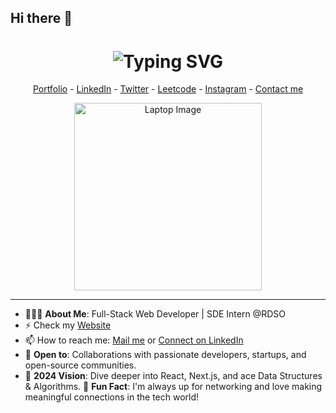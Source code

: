 ## Hi there 👋
<div align="center">
    <h1>
        <img src="https://readme-typing-svg.herokuapp.com?font=Jetbrains+mono&size=40&duration=3000&color=33FF33&center=true&vCenter=true&width=650&lines=+Hi+Everyone,+I'm+Sanyam+Garg+" alt="Typing SVG"/>
    </h1>
</div>

<div align="center">
 <p>
      <a href="#">Portfolio</a> -
      <a href="#">LinkedIn</a> -
      <a href="#">Twitter</a> -
      <a href="#">Leetcode</a> -
      <a href="#">Instagram</a> -
      <a href="#">Contact me</a>
   </p>

   <img src="https://your-image-url.com/laptop-image" alt="Laptop Image" width="300"/>
</div>

---

- 👨🏻‍💻 **About Me**: Full-Stack Web Developer | SDE Intern @RDSO  
- ⚡ Check my [Website](#)
- 📫 How to reach me: [Mail me](#) or [Connect on LinkedIn](#)
- 🤝 **Open to**: Collaborations with passionate developers, startups, and open-source communities.
- 🎯 **2024 Vision**: Dive deeper into React, Next.js, and ace Data Structures & Algorithms.
 🎉 **Fun Fact**: I'm always up for networking and love making meaningful connections in the tech world!

<!--
**345captain/345captain** is a ✨ _special_ ✨ repository because its `README.md` (this file) appears on your GitHub profile.

Here are some ideas to get you started:

- 🔭 I’m currently working on ...
- 🌱 I’m currently learning ...
- 👯 I’m looking to collaborate on ...
- 🤔 I’m looking for help with ...
- 💬 Ask me about ...
- 📫 How to reach me: ...
- 😄 Pronouns: ...
- ⚡ Fun fact: ...
-->
